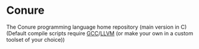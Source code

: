 # Conure
The Conure programming language home repository (main version in C)</br>
(Default compile scripts require [GCC](https://gcc.gnu.org)/[LLVM](http://llvm.org) (or make your own in a custom toolset of your choice))
